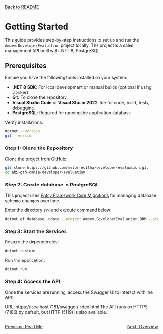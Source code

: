 [Back to README](../README.md)

# Getting Started

This guide provides step-by-step instructions to set up and run the `Ambev.DeveloperEvaluation` project locally. The project is a sales management API built with .NET 8, PostgreSQL.

## Prerequisites

Ensure you have the following tools installed on your system:
- **.NET 8 SDK**: For local development or manual builds (optional if using Docker).
- **Git**: To clone the repository.
- **Visual Studio Code** or **Visual Studio 2022**: Ide for code, build, tests, debugging.
- **PostgreSQL**: Required for running the application database.  

Verify installations:
```sh
dotnet --version
git --version
```

### Step 1: Clone the Repository
Clone the project from GitHub:
```bash
git clone https://github.com/mvtorrecilha/developer-evaluation.git
cd abi-gth-omnia-developer-evaluation
```

### Step 2: Create database in PostgreSQL
This project uses [Entity Framework Core Migrations](https://learn.microsoft.com/en-us/ef/core/managing-schemas/migrations/) for managing database schema changes over time.

Enter the directory `src` and execute command below:
```bash
dotnet ef database update --project Ambev.DeveloperEvaluation.ORM --startup-project Ambev.DeveloperEvaluation.WebApi
```

### Step 3: Start the Services
Restore the dependencies:
```bash
dotnet restore
```

Run the application:
```bash
dotnet run
```

### Step 4: Access the API
Once the services are running, access the Swagger UI to interact with the API:

URL: https://localhost:7181/swagger/index.html
The API runs on HTTPS (7180) by default, but HTTP (5119) is also available.

<br/>
<div style="display: flex; justify-content: space-between;">
  <a href="../README.md">Previous: Read Me</a>
  <a href="./overview.md">Next: Overview</a>
</div>